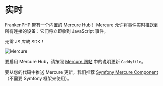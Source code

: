 # 实时

FrankenPHP 带有一个内置的 Mercure Hub！
Mercure 允许将事件实时推送到所有连接的设备：它们将立即收到 JavaScript 事件。

无需 JS 库或 SDK！

![Mercure](https://mercure.rocks/static/main.png)

要启用 Mercure Hub，请按照 [Mercure 网站](https://mercure.rocks/docs/hub/config) 中的说明更新 `Caddyfile`。

要从您的代码中推送 Mercure 更新，我们推荐 [Symfony Mercure Component](https://symfony.com/components/Mercure)（不需要 Symfony 框架来使用）。
